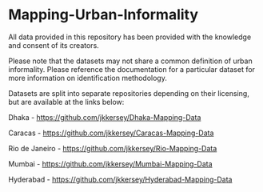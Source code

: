 # Mapping-Urban-Informality

All data provided in this repository has been provided with the knowledge and consent of its creators.

Please note that the datasets may not share a common definition of urban informality. Please reference the documentation for a particular dataset for more information on identification methodology. 

Datasets are split into separate repositories depending on their licensing, but are available at the links below:

Dhaka - https://github.com/jkkersey/Dhaka-Mapping-Data

Caracas - https://github.com/jkkersey/Caracas-Mapping-Data

Rio de Janeiro - https://github.com/jkkersey/Rio-Mapping-Data

Mumbai - https://github.com/jkkersey/Mumbai-Mapping-Data

Hyderabad - https://github.com/jkkersey/Hyderabad-Mapping-Data
